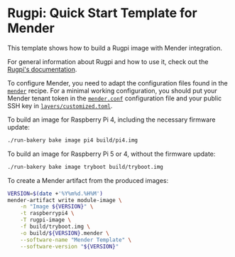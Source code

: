 # Rugpi: Quick Start Template for Mender

This template shows how to build a Rugpi image with Mender integration.

For general information about Rugpi and how to use it, check out the [Rugpi's documentation](https://oss.silitics.com/rugpi/docs/getting-started).

To configure Mender, you need to adapt the configuration files found in the [`mender`](recipes/mender) recipe.
For a minimal working configuration, you should put your Mender tenant token in the [`mender.conf`](recipes/mender/files/mender.conf) configuration file and your public SSH key in [`layers/customized.toml`](layers/customized.toml).

To build an image for Raspberry Pi 4, including the necessary firmware update:

```bash
./run-bakery bake image pi4 build/pi4.img
```

To build an image for Raspberry Pi 5 or 4, without the firmware update:

```bash
./run-bakery bake image tryboot build/tryboot.img
```

To create a Mender artifact from the produced images:

```bash
VERSION=$(date +'%Y%m%d.%H%M')
mender-artifact write module-image \
    -n "Image ${VERSION}" \
    -t raspberrypi4 \
    -T rugpi-image \
    -f build/tryboot.img \
    -o build/${VERSION}.mender \
    --software-name "Mender Template" \
    --software-version "${VERSION}"
```
